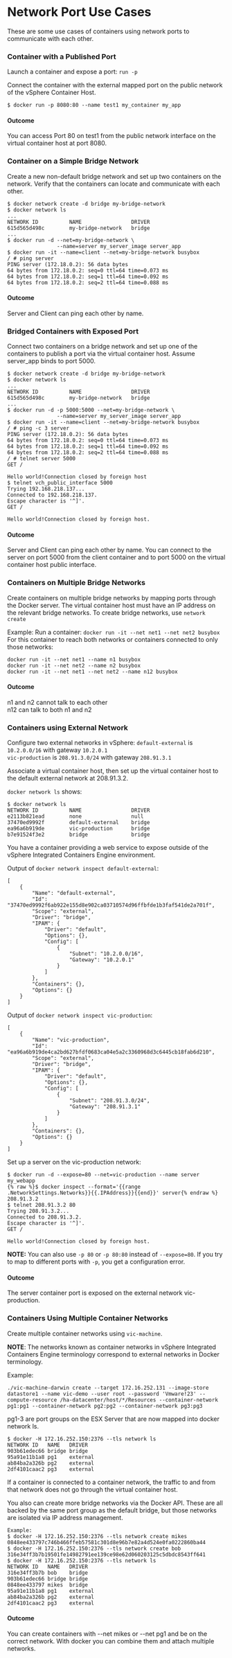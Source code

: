 # Network Port Use Cases #

These are some use cases of containers using network ports to communicate with each other.

### Container with a Published Port

Launch a container and expose a port: `run -p`

Connect the container with the external mapped port on the public network of the vSphere Container Host.

`$ docker run -p 8080:80 --name test1 my_container my_app`

#### Outcome

You can access Port 80 on test1 from the public network interface on the virtual container host at port 8080.

### Container on a Simple Bridge Network

Create a new non-default bridge network and set up two containers on the network. Verify that the containers can locate and communicate with each other.

    $ docker network create -d bridge my-bridge-network
    $ docker network ls
    ...
    NETWORK ID          NAME                DRIVER
    615d565d498c        my-bridge-network   bridge
    ...
    $ docker run -d --net=my-bridge-network \
                    --name=server my_server_image server_app
    $ docker run -it --name=client --net=my-bridge-network busybox
    / # ping server
    PING server (172.18.0.2): 56 data bytes
    64 bytes from 172.18.0.2: seq=0 ttl=64 time=0.073 ms
    64 bytes from 172.18.0.2: seq=1 ttl=64 time=0.092 ms
    64 bytes from 172.18.0.2: seq=2 ttl=64 time=0.088 ms

#### Outcome

Server and Client can ping each other by name.

### Bridged Containers with Exposed Port

Connect two containers on a bridge network and set up one of the containers to publish a port via the virtual container host. Assume server_app binds to port 5000.


    $ docker network create -d bridge my-bridge-network
    $ docker network ls
    ...
    NETWORK ID          NAME                DRIVER
    615d565d498c        my-bridge-network   bridge
    ...
    $ docker run -d -p 5000:5000 --net=my-bridge-network \
                    --name=server my_server_image server_app
    $ docker run -it --name=client --net=my-bridge-network busybox
    / # ping -c 3 server
    PING server (172.18.0.2): 56 data bytes
    64 bytes from 172.18.0.2: seq=0 ttl=64 time=0.073 ms
    64 bytes from 172.18.0.2: seq=1 ttl=64 time=0.092 ms
    64 bytes from 172.18.0.2: seq=2 ttl=64 time=0.088 ms
    / # telnet server 5000
    GET /

    Hello world!Connection closed by foreign host
    $ telnet vch_public_interface 5000
    Trying 192.168.218.137...
    Connected to 192.168.218.137.
    Escape character is '^]'.
    GET /

    Hello world!Connection closed by foreign host.

#### Outcome
Server and Client can ping each other by name. You can connect to the server on port 5000 from the client container and to port 5000 on the virtual container host public interface.

### Containers on Multiple Bridge Networks

Create containers on multiple bridge networks by mapping ports through the Docker server. The virtual container host must have an IP address on the relevant bridge networks. To create bridge networks, use  `network create`

Example:
Run a container:
 `docker run -it --net net1 --net net2 busybox`
For this container to reach both networks or containers connected to only those networks:

	docker run -it --net net1 --name n1 busybox
	docker run -it --net net2 --name n2 busybox
	docker run -it --net net1 --net net2 --name n12 busybox

#### Outcome
n1 and n2 cannot talk to each other<br>
n12 can talk to both n1 and n2

### Containers using External Network

Configure two external networks in vSphere:
`default-external` is `10.2.0.0/16` with gateway `10.2.0.1`  
`vic-production` is `208.91.3.0/24` with gateway `208.91.3.1`  

Associate a virtual container host, then set up the virtual container host to the default external network at 208.91.3.2.

`docker network ls` shows:

    $ docker network ls
    NETWORK ID          NAME                DRIVER
    e2113b821ead        none                null
    37470ed9992f        default-external    bridge
    ea96a6b919de        vic-production      bridge
    b7e91524f3e2        bridge              bridge  

You have a container providing a web service to expose outside of the vSphere Integrated Containers Engine environment.

Output of `docker network inspect default-external`:

    [
        {
            "Name": "default-external",
            "Id": "37470ed9992f6ab922e155d8e902ca03710574d96ffbfde1b3faf541de2a701f",
            "Scope": "external",
            "Driver": "bridge",
            "IPAM": {
                "Driver": "default",
                "Options": {},
                "Config": [
                    {
                        "Subnet": "10.2.0.0/16",
                        "Gateway": "10.2.0.1"
                    }
                ]
            },
            "Containers": {},
            "Options": {}
        }
    ]

Output of `docker network inspect vic-production`:

    [
        {
            "Name": "vic-production",
            "Id": "ea96a6b919de4ca2bd627bfdf0683ca04e5a2c3360968d3c6445cb18fab6d210",
            "Scope": "external",
            "Driver": "bridge",
            "IPAM": {
                "Driver": "default",
                "Options": {},
                "Config": [
                    {
                        "Subnet": "208.91.3.0/24",
                        "Gateway": "208.91.3.1"
                    }
                ]
            },
            "Containers": {},
            "Options": {}
        }
    ]

Set up a server on the vic-production network:

    $ docker run -d --expose=80 --net=vic-production --name server my_webapp
    {% raw %}$ docker inspect --format='{{range .NetworkSettings.Networks}}{{.IPAddress}}{{end}}' server{% endraw %}
    208.91.3.2
    $ telnet 208.91.3.2 80
    Trying 208.91.3.2...
    Connected to 208.91.3.2.
    Escape character is '^]'.
    GET /
    
    Hello world!Connection closed by foreign host.

**NOTE:** You can also use `-p 80` or `-p 80:80` instead of
`--expose=80`. If you try to map to different ports with `-p`, you get a configuration error.

#### Outcome

The server container port is exposed on the external network vic-production.

### Containers Using Multiple Container Networks
Create multiple container networks using `vic-machine`. 

**NOTE**: The networks known as container networks in vSphere Integrated Containers Engine terminology correspond to  external networks in Docker terminology.

Example:

    ./vic-machine-darwin create --target 172.16.252.131 --image-store datastore1 --name vic-demo --user root --password 'Vmware!23' --compute-resource /ha-datacenter/host/*/Resources --container-network pg1:pg1 --container-network pg2:pg2 --container-network pg3:pg3

pg1-3 are port groups on the ESX Server that are now mapped into docker network ls.

    $ docker -H 172.16.252.150:2376 --tls network ls
    NETWORK ID   NAME   DRIVER
    903b61edec66 bridge bridge
    95a91e11b1a8 pg1    external
    ab84ba2a326b pg2    external
    2df4101caac2 pg3    external


If a container is connected to a container network, the traffic to and from that network does not go through the virtual container host.

You also can create more bridge networks via the Docker API. These are all backed by the same port group as the default bridge, but those networks are isolated via IP address management.

    Example:
    $ docker -H 172.16.252.150:2376 --tls network create mikes
    0848ee433797c746b466ffeb57581c301d8e96b7e82a4d524e0fa0222860ba44
    $ docker -H 172.16.252.150:2376 --tls network create bob
    316e34ff3b7b19501fe14982791ee139ce98e62d060203125c5dbdc8543ff641
    $ docker -H 172.16.252.150:2376 --tls network ls
    NETWORK ID   NAME   DRIVER
    316e34ff3b7b bob    bridge
    903b61edec66 bridge bridge
    0848ee433797 mikes  bridge
    95a91e11b1a8 pg1    external
    ab84ba2a326b pg2    external
    2df4101caac2 pg3    external

#### Outcome

You can create containers with --net mikes or --net pg1 and be on the correct network. With docker you can combine them and attach multiple networks.

